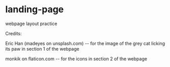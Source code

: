 # landing-page
webpage layout practice


Credits:

Eric Han (madeyes on unsplash.com) -- for the image of the grey cat licking its paw in section 1 of the webpage

monkik on flaticon.com -- for the icons in section 2 of the webpage
